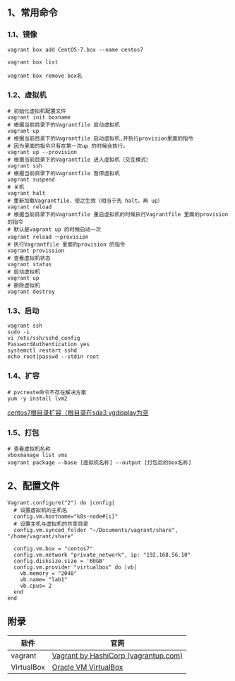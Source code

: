 ## 1、常用命令

### 1.1、镜像

```shell
vagrant box add CentOS-7.box --name centos7

vagrant box list

vagrant box remove box名	
```

### 1.2、虚拟机

```shell
# 初始化虚拟机配置文件
vagrant init boxname
# 根据当前目录下的Vagrantfile 启动虚拟机
vagrant up 
# 根据当前目录下的Vagrantfile 启动虚拟机,并执行provision里面的指令
# 因为里面的指令只有在第一次up 的时候会执行。
vagrant up --provision
# 根据当前目录下的Vagrantfile 进入虚拟机（交互模式）
vagrant ssh
# 根据当前目录下的Vagrantfile 暂停虚拟机
vagrant suspend
# 关机
vagrant halt
# 重新加载Vagrantfile，使之生效（相当于先 halt，再 up）
vagrant reload
# 根据当前目录下的Vagrantfile 重启虚拟机的时候执行Vagrantfile 里面的provision 的指令
# 默认是vagrant up 的时候启动一次
vagrant reload 一provision
# 执行Vagrantfile 里面的provision 的指令
vagrant provission
# 查看虚拟机状态
vagrant status 
# 启动虚拟机
vagrant up 
# 删除虚拟机
vagrant destroy 
```

### 1.3、启动

```shell
vagrant ssh
sudo -i
vi /etc/ssh/sshd_config
PasswordAuthentication yes
systemctl restart sshd
echo root|passwd --stdin root
```

### 1.4、扩容

```shell
# pvcreate命令不存在解决方案
yum -y install lvm2
```



[centos7根目录扩容（根目录在sda3 vgdisplay为空](https://blog.csdn.net/umufeng/article/details/120940916?spm=1001.2101.3001.6650.3&utm_medium=distribute.pc_relevant.none-task-blog-2~default~CTRLIST~Rate-3-120940916-blog-105744142.pc_relevant_antiscanv3&depth_1-utm_source=distribute.pc_relevant.none-task-blog-2~default~CTRLIST~Rate-3-120940916-blog-105744142.pc_relevant_antiscanv3&utm_relevant_index=6)

### 1.5、打包

```shell
# 查看虚拟机名称
vboxmanage list vms
vagrant package –-base [虚拟机名称] –-output [打包后的box名称]
```

## 2、配置文件

```shell
Vagrant.configure("2") do |config|
  # 设置虚拟机的主机名
  config.vm.hostname="k8s-node#{i}"
  # 设置主机与虚拟机的共享目录
  config.vm.synced_folder "~/Documents/vagrant/share", "/home/vagrant/share"

  config.vm.box = "centos7"
  config.vm.network "private_network", ip: "192.168.56.10"
  config.disksize.size = '60GB'
  config.vm.provider "virtualbox" do |vb|
    vb.memory = "2048"
    vb.name= "lab1"
    vb.cpus= 2
  end
end

```



## 附录

| 软件       | 官网                                                         |
| ---------- | ------------------------------------------------------------ |
| vagrant    | [Vagrant by HashiCorp (vagrantup.com)](https://www.vagrantup.com/) |
| VirtualBox | [Oracle VM VirtualBox](https://www.virtualbox.org/)          |
